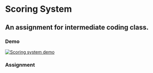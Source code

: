 # Scoring System
## An assignment for intermediate coding class.

### Demo

[![Scoring system demo](https://img.youtube.com/vi/BQAyotParqM/0.jpg)](https://youtube.com/shorts/BQAyotParqM?feature=share)

### Assignment

